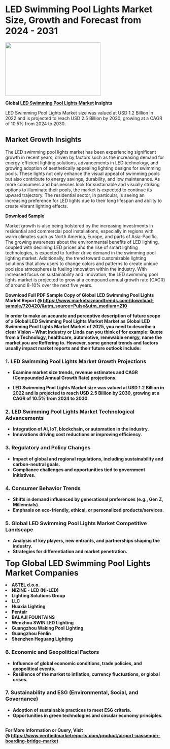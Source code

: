 <H1>LED Swimming Pool Lights Market Size, Growth and Forecast from 2024 - 2031</H1><img class="aligncenter size-medium wp-image-584254" src="https://thirdeyenews.in/wp-content/uploads/2024/09/Global-Market-Research-300x168.jpeg" alt="" width="300" height="168" /><p><strong>Global&nbsp;<a href="https://www.marketsizeandtrends.com/download-sample/720420/&amp;utm_source=Pulse&amp;utm_medium=210">LED Swimming Pool Lights Market</a> Insights</strong></p><p>LED Swimming Pool Lights Market size was valued at USD 1.2 Billion in 2022 and is projected to reach USD 2.5 Billion by 2030, growing at a CAGR of 10.5% from 2024 to 2030.</p><p><h2>Market Growth Insights</h2> <p>The LED swimming pool lights market has been experiencing significant growth in recent years, driven by factors such as the increasing demand for energy-efficient lighting solutions, advancements in LED technology, and growing adoption of aesthetically appealing lighting designs for swimming pools. These lights not only enhance the visual appeal of swimming pools but also contribute to energy savings, durability, and low maintenance. As more consumers and businesses look for sustainable and visually striking options to illuminate their pools, the market is expected to continue its upward trajectory. The residential sector, in particular, is seeing an increasing preference for LED lights due to their long lifespan and ability to create vibrant lighting effects.</p> <p><strong>Download Sample</strong></p> <p>Market growth is also being bolstered by the increasing investments in residential and commercial pool installations, especially in regions with warm climates such as North America, Europe, and parts of Asia-Pacific. The growing awareness about the environmental benefits of LED lighting, coupled with declining LED prices and the rise of smart lighting technologies, is expected to further drive demand in the swimming pool lighting market. Additionally, the trend toward customizable lighting solutions that allow users to change colors and patterns to create unique poolside atmospheres is fueling innovation within the industry. With increased focus on sustainability and innovation, the LED swimming pool lights market is projected to grow at a compound annual growth rate (CAGR) of around 8-10% over the next five years. <p><strong></p><p><span class=""><strong>Download Full PDF Sample Copy of Global LED Swimming Pool Lights Market Report</strong> @ <a href="https://www.marketsizeandtrends.com/download-sample/720420/&amp;utm_source=Pulse&amp;utm_medium=210" target="_blank">https://www.marketsizeandtrends.com/download-sample/720420/&amp;utm_source=Pulse&amp;utm_medium=210</a></span></p><p>In order to make an accurate and perceptive description of future scope of a Global&nbsp;LED Swimming Pool Lights Market Market as Global&nbsp;LED Swimming Pool Lights Market Market of 2025, you need to describe a clear Vision &ndash; What Industry or Linda can you think of for example: Quote from a Technology, healthcare, automotive, renewable energy, name the market you are Reffering to. However, some general trends and factors usually impact market reports and their future outlook include:</p><h3>1.&nbsp;<strong>LED Swimming Pool Lights Market Growth Projections</strong></h3><ul><li>Examine market size trends, revenue estimates and CAGR (Compounded Annual Growth Rate) projections.</li><li><p>LED Swimming Pool Lights Market size was valued at USD 1.2 Billion in 2022 and is projected to reach USD 2.5 Billion by 2030, growing at a CAGR of 10.5% from 2024 to 2030.</p></li></ul><h3>2.&nbsp;<strong>LED Swimming Pool Lights Market Technological Advancements</strong></h3><ul><li>Integration of AI, IoT, blockchain, or automation in the industry.</li><li>Innovations driving cost reductions or improving efficiency.</li></ul><h3>3.&nbsp;<strong>Regulatory and Policy Changes</strong></h3><ul><li>Impact of global and regional regulations, including sustainability and carbon-neutral goals.</li><li>Compliance challenges and opportunities tied to government initiatives.</li></ul><h3>4.&nbsp;<strong>Consumer Behavior Trends</strong></h3><ul><li>Shifts in demand influenced by generational preferences (e.g., Gen Z, Millennials).</li><li>Emphasis on eco-friendly, ethical, or personalized products/services.</li></ul><h3>5.&nbsp;<strong>Global LED Swimming Pool Lights Market Competitive Landscape</strong></h3><ul><li>Analysis of key players, new entrants, and partnerships shaping the industry.</li><li>Strategies for differentiation and market penetration.</li></ul><p data-pm-slice="1 1 []"><span style="color: inherit; font-family: inherit; font-size: 25px;">Top Global LED Swimming Pool Lights Market Companies</span></p><div class="" data-test-id=""><p><li>ASTEL d.o.o.</li><li> NIZINE - LED (Ni-LED)</li><li> Lighting Solutions Group</li><li> LLC</li><li> Huaxia Lighting</li><li> Pentair</li><li> BALAJI FOUNTAINS</li><li> Wenzhou SWIN LED Lighting</li><li> Guangzhou Waking Pool Lighting</li><li> Guangzhou Fenlin</li><li> Shenzhen Heguang Lighting</li></p></div><h3>6.&nbsp;<strong>Economic and Geopolitical Factors</strong></h3><ul><li>Influence of global economic conditions, trade policies, and geopolitical events.</li><li>Resilience of the market to inflation, currency fluctuations, or global crises.</li></ul><h3>7.&nbsp;<strong>Sustainability and ESG (Environmental, Social, and Governance)</strong></h3><ul><li>Adoption of sustainable practices to meet ESG criteria.</li><li>Opportunities in green technologies and circular economy principles.</li></ul><h2><strong style="font-size: 14px;">For More Information or Query, Visit @&nbsp;</strong><a style="background-color: #ffffff; font-size: 14px;" href="https://www.marketsizeandtrends.com/report/led-swimming-pool-lights-market/" target="_blank">https://www.verifiedmarketreports.com/product/airport-passenger-boarding-bridge-market</a></h2>
